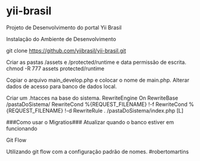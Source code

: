 yii-brasil
==========


Projeto de Desenvolvimento do portal Yii Brasil

Instalação do Ambiente de Desenvolvimento

git clone https://github.com/yiibrasil/yii-brasil.git

Criar as pastas /assets e /protected/runtime e data permissão de escrita.
chmod -R 777 assets protected/runtime

Copiar o arquivo main_develop.php e colocar o nome de main.php. Alterar dados de acesso para banco de dados local.

Criar um .htacces na base do sistema.
<IfModule mod_rewrite.c>
 RewriteEngine On
 RewriteBase /pastaDoSistema/
 RewriteCond %{REQUEST_FILENAME} !-f
 RewriteCond %{REQUEST_FILENAME} !-d
 RewriteRule . /pastaDoSistema/index.php [L]
</IfModule>


###Como usar o Migratios###
Atualizar quando o banco estiver em funcionando 


Git Flow

Utilizando git flow com a configuração padrão de nomes. #robertomartins




